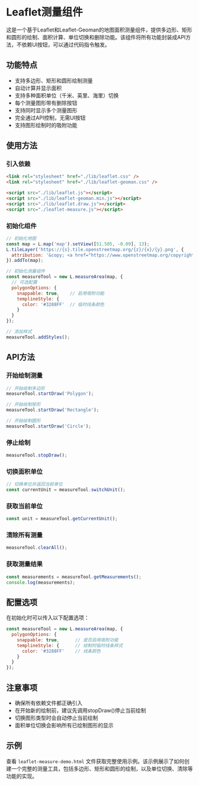 # Leaflet测量组件

这是一个基于Leaflet和Leaflet-Geoman的地图面积测量组件，提供多边形、矩形和圆形的绘制、面积计算、单位切换和删除功能。该组件将所有功能封装成API方法，不依赖UI按钮，可以通过代码指令触发。

## 功能特点

- 支持多边形、矩形和圆形绘制测量
- 自动计算并显示面积
- 支持多种面积单位（千米、英里、海里）切换
- 每个测量图形带有删除按钮
- 支持同时显示多个测量图形
- 完全通过API控制，无需UI按钮
- 支持图形绘制时的吸附功能

## 使用方法

### 引入依赖

```html
<link rel="stylesheet" href="./lib/leaflet.css" />
<link rel="stylesheet" href="./lib/leaflet-geoman.css" />

<script src="./lib/leaflet.js"></script>
<script src="./lib/leaflet-geoman.min.js"></script>
<script src="./lib/leaflet.draw.js"></script>
<script src="./leaflet-measure.js"></script>
```

### 初始化组件

```javascript
// 初始化地图
const map = L.map('map').setView([51.505, -0.09], 13);
L.tileLayer('https://{s}.tile.openstreetmap.org/{z}/{x}/{y}.png', {
  attribution: '&copy; <a href="https://www.openstreetmap.org/copyright">OpenStreetMap</a> contributors',
}).addTo(map);

// 初始化测量组件
const measureTool = new L.measureArea(map, {
  // 可选配置
  polygonOptions: {
    snappable: true,    // 启用吸附功能
    templineStyle: {
      color: '#3288FF'  // 临时线条颜色
    }
  }
});

// 添加样式
measureTool.addStyles();
```

## API方法

### 开始绘制测量

```javascript
// 开始绘制多边形
measureTool.startDraw('Polygon');

// 开始绘制矩形
measureTool.startDraw('Rectangle');

// 开始绘制圆形
measureTool.startDraw('Circle');
```

### 停止绘制

```javascript
measureTool.stopDraw();
```

### 切换面积单位

```javascript
// 切换单位并返回当前单位
const currentUnit = measureTool.switchUnit();
```

### 获取当前单位

```javascript
const unit = measureTool.getCurrentUnit();
```

### 清除所有测量

```javascript
measureTool.clearAll();
```

### 获取测量结果

```javascript
const measurements = measureTool.getMeasurements();
console.log(measurements);
```

## 配置选项

在初始化时可以传入以下配置选项：

```javascript
const measureTool = new L.measureArea(map, {
  polygonOptions: {
    snappable: true,      // 是否启用吸附功能
    templineStyle: {      // 绘制时临时线条样式
      color: '#3288FF'    // 线条颜色
    }
  }
});
```

## 注意事项

- 确保所有依赖文件都正确引入
- 在开始新的绘制前，建议先调用stopDraw()停止当前绘制
- 切换图形类型时会自动停止当前绘制
- 面积单位切换会影响所有已绘制图形的显示

## 示例

查看 `leaflet-measure-demo.html` 文件获取完整使用示例。该示例展示了如何创建一个完整的测量工具，包括多边形、矩形和圆形的绘制，以及单位切换、清除等功能的实现。